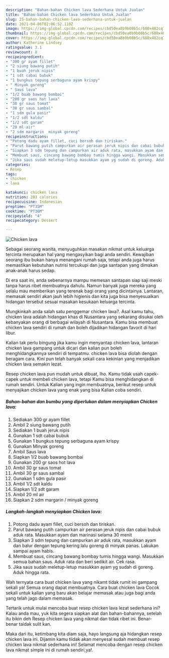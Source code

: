 ```yaml
---
description: "Bahan-bahan Chicken lava Sederhana Untuk Jualan"
title: "Bahan-bahan Chicken lava Sederhana Untuk Jualan"
slug: 25-bahan-bahan-chicken-lava-sederhana-untuk-jualan
date: 2021-04-06T02:06:52.110Z
image: https://img-global.cpcdn.com/recipes/cbd50ea8b9b08b5c/680x482cq70/chicken-lava-foto-resep-utama.jpg
thumbnail: https://img-global.cpcdn.com/recipes/cbd50ea8b9b08b5c/680x482cq70/chicken-lava-foto-resep-utama.jpg
cover: https://img-global.cpcdn.com/recipes/cbd50ea8b9b08b5c/680x482cq70/chicken-lava-foto-resep-utama.jpg
author: Katherine Lindsey
ratingvalue: 3.1
reviewcount: 8
recipeingredient:
- "300 gr ayam fillet"
- "2 siung bawang putih"
- "1 buah jeruk nipis"
- "1 sdt cabai bubuk"
- "1 bungkus tepung serbaguna ayam krispy"
- " Minyak goreng"
- " Saus lava"
- "1/2 buab bawang bombai"
- "200 gr saos hot lava"
- "30 gr saus tomat"
- "30 gr saus sambal"
- "1 sdm gula pasir"
- "1/2 sdt kaldu"
- "1/2 sdt garam"
- "20 ml air"
- "2 sdm margarin  minyak goreng"
recipeinstructions:
- "Potong dadu ayam fillet, cuci bersoh dan tiriskan."
- "Parut bawang putih campurkan air perasan jeruk nipis dan cabai bubuk aduk rata. Masukkan ayam dan marinasi selama 30 menit"
- "Siapkan 3 sdm tepung dan campurkan air aduk rata, masukkan ayam dan balur dengan tepung kering lalu goreng di minyak panas. Lakukan sampai ayam habis."
- "Membuat saus, cincang bawang bombay tumis hingga wangi. Masukkan semua bahan saus. Aduk rata dan beri sedikit air. Cek rasa."
- "Jika saus sudah meletup-letup masukkan ayam yg sudah di goreng. Aduk hingga rata."
categories:
- Resep
tags:
- chicken
- lava

katakunci: chicken lava 
nutrition: 203 calories
recipecuisine: Indonesian
preptime: "PT35M"
cooktime: "PT36M"
recipeyield: "4"
recipecategory: Dessert

---
```



![Chicken lava](https://img-global.cpcdn.com/recipes/cbd50ea8b9b08b5c/680x482cq70/chicken-lava-foto-resep-utama.jpg)

Sebagai seorang wanita, menyuguhkan masakan nikmat untuk keluarga tercinta merupakan hal yang mengasyikan bagi anda sendiri. Kewajiban seorang ibu bukan hanya menangani rumah saja, tetapi anda juga harus memastikan kebutuhan nutrisi tercukupi dan juga santapan yang dimakan anak-anak harus sedap.

Di era  saat ini, anda sebenarnya mampu memesan santapan siap saji meski tanpa harus ribet membuatnya dahulu. Namun banyak juga mereka yang selalu mau memberikan yang terenak bagi orang yang dicintainya. Lantaran, memasak sendiri akan jauh lebih higienis dan kita juga bisa menyesuaikan hidangan tersebut sesuai masakan kesukaan keluarga tercinta. 



Mungkinkah anda salah satu penggemar chicken lava?. Asal kamu tahu, chicken lava adalah hidangan khas di Nusantara yang sekarang disukai oleh kebanyakan orang di berbagai wilayah di Nusantara. Kamu bisa membuat chicken lava sendiri di rumah dan boleh dijadikan hidangan favorit di hari libur.

Kalian tak perlu bingung jika kamu ingin menyantap chicken lava, lantaran chicken lava gampang untuk dicari dan kalian pun boleh menghidangkannya sendiri di tempatmu. chicken lava bisa diolah dengan beragam cara. Kini pun telah banyak sekali cara kekinian yang menjadikan chicken lava semakin lezat.

Resep chicken lava pun mudah untuk dibuat, lho. Kamu tidak usah capek-capek untuk membeli chicken lava, tetapi Kamu bisa menghidangkan di rumah sendiri. Untuk Kalian yang ingin membuatnya, berikut resep untuk menyajikan chicken lava yang enak yang bisa Kalian coba sendiri.

<!--inarticleads1-->

##### Bahan-bahan dan bumbu yang diperlukan dalam menyiapkan Chicken lava:

1. Sediakan 300 gr ayam fillet
1. Ambil 2 siung bawang putih
1. Sediakan 1 buah jeruk nipis
1. Gunakan 1 sdt cabai bubuk
1. Gunakan 1 bungkus tepung serbaguna ayam krispy
1. Gunakan  Minyak goreng
1. Ambil  Saus lava
1. Siapkan 1/2 buab bawang bombai
1. Gunakan 200 gr saos hot lava
1. Ambil 30 gr saus tomat
1. Ambil 30 gr saus sambal
1. Gunakan 1 sdm gula pasir
1. Ambil 1/2 sdt kaldu
1. Siapkan 1/2 sdt garam
1. Ambil 20 ml air
1. Siapkan 2 sdm margarin / minyak goreng




<!--inarticleads2-->

##### Langkah-langkah menyiapkan Chicken lava:

1. Potong dadu ayam fillet, cuci bersoh dan tiriskan.
1. Parut bawang putih campurkan air perasan jeruk nipis dan cabai bubuk aduk rata. Masukkan ayam dan marinasi selama 30 menit
1. Siapkan 3 sdm tepung dan campurkan air aduk rata, masukkan ayam dan balur dengan tepung kering lalu goreng di minyak panas. Lakukan sampai ayam habis.
1. Membuat saus, cincang bawang bombay tumis hingga wangi. Masukkan semua bahan saus. Aduk rata dan beri sedikit air. Cek rasa.
1. Jika saus sudah meletup-letup masukkan ayam yg sudah di goreng. Aduk hingga rata.




Wah ternyata cara buat chicken lava yang nikamt tidak rumit ini gampang sekali ya! Semua orang dapat membuatnya. Cara buat chicken lava Cocok sekali untuk kalian yang baru akan belajar memasak atau juga bagi anda yang telah jago dalam memasak.

Tertarik untuk mulai mencoba buat resep chicken lava lezat sederhana ini? Kalau anda mau, yuk kita segera siapkan alat dan bahan-bahannya, setelah itu bikin deh Resep chicken lava yang nikmat dan tidak ribet ini. Benar-benar taidak sulit kan. 

Maka dari itu, ketimbang kita diam saja, hayo langsung aja hidangkan resep chicken lava ini. Dijamin kamu tiidak akan menyesal sudah membuat resep chicken lava nikmat sederhana ini! Selamat mencoba dengan resep chicken lava nikmat simple ini di rumah sendiri,ya!.

